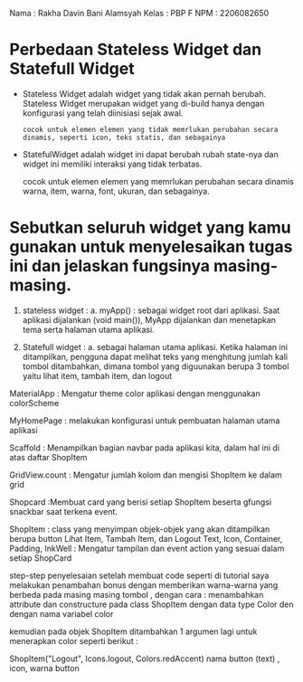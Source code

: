 Nama : Rakha Davin Bani Alamsyah
Kelas : PBP F
NPM : 2206082650

<h1>Perbedaan Stateless Widget dan Statefull Widget </h1>

- Stateless Widget
  adalah widget yang tidak akan pernah berubah. Stateless Widget merupakan widget yang di-build hanya dengan konfigurasi yang telah diinisiasi sejak awal.

      cocok untuk elemen elemen yang tidak memrlukan perubahan secara dinamis, seperti icon, teks statis, dan sebagainya

- StatefulWidget
  adalah widget ini dapat berubah rubah state-nya dan widget ini memiliki interaksi yang tidak terbatas.

  cocok untuk elemen elemen yang memrlukan perubahan secara dinamis warna, item, warna, font, ukuran, dan sebagainya.

<h1>Sebutkan seluruh widget yang kamu gunakan untuk menyelesaikan tugas ini dan jelaskan fungsinya masing-masing. </h1>

1. stateless widget :
   a. myApp() : sebagai widget root dari aplikasi. Saat aplikasi dijalankan (void main()), MyApp dijalankan dan menetapkan tema serta halaman utama aplikasi.

2. Statefull widget :
   a. sebagai halaman utama aplikasi. Ketika halaman ini ditampilkan, pengguna dapat melihat teks yang menghitung jumlah kali tombol ditambahkan, dimana tombol yang diguunakan berupa 3 tombol yaitu lihat item, tambah item, dan logout

MaterialApp : Mengatur theme color aplikasi dengan menggunakan colorScheme

MyHomePage : melakukan konfigurasi untuk pembuatan halaman utama aplikasi

Scaffold : Menampilkan bagian navbar pada aplikasi kita, dalam hal ini di atas daftar ShopItem

GridView.count : Mengatur jumlah kolom dan mengisi ShopItem ke dalam grid

Shopcard :Membuat card yang berisi setiap ShopItem beserta gfungsi snackbar saat terkena event.

ShopItem : class yang menyimpan objek-objek yang akan ditampilkan berupa button Lihat Item, Tambah Item, dan Logout
Text, Icon, Container, Padding, InkWell : Mengatur tampilan dan event action yang sesuai dalam setiap ShopCard

<h1S> step-step penyelesaian </h1S>
setelah membuat code seperti di tutorial saya melakukan penambahan bonus dengan memberikan warna-warna yang berbeda pada masing masing tombol
, dengan cara : menambahkan attribute dan constructure pada class ShopItem dengan data type Color den dengan nama variabel color

kemudian pada objek ShopItem ditambahkan 1 argumen lagi untuk menerapkan color seperti berikut :

ShopItem("Logout", Icons.logout, Colors.redAccent)
nama button (text) , icon, warna button
